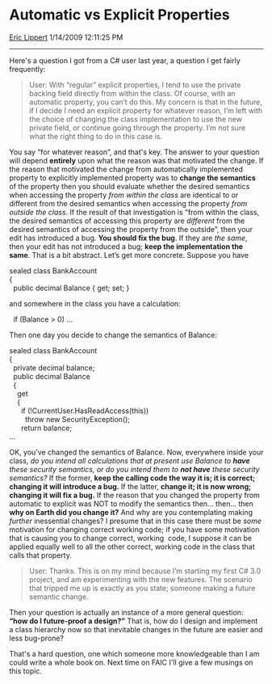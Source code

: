 <div id="page">

# Automatic vs Explicit Properties

[Eric Lippert](https://social.msdn.microsoft.com/profile/Eric%20Lippert) 1/14/2009 12:11:25 PM

-----

<div id="content">

<div class="mine">

Here's a question I got from a C\# user last year, a question I get fairly frequently:

> User: With “regular” explicit properties, I tend to use the private backing field directly from within the class. Of course, with an automatic property, you can’t do this. My concern is that in the future, if I decide I need an explicit property for whatever reason, I’m left with the choice of changing the class implementation to use the new private field, or continue going through the property. I’m not sure what the right thing to do in this case is.

You say “for whatever reason”, and that's key. The answer to your question will depend **entirely** upon what the reason was that motivated the change. If the reason that motivated the change from automatically implemented property to explicitly implemented property was to **change the semantics** of the property then you should evaluate whether the desired semantics when accessing the property *from within the class* are identical to or different from the desired semantics when accessing the property *from outside the class*. If the result of that investigation is “from within the class, the desired semantics of accessing this property are *different* from the desired semantics of accessing the property from the outside”, then your edit has introduced a bug. **You should fix the bug**. If they are *the same*, then your edit has not introduced a bug; **keep the implementation the same**. That is a bit abstract. Let’s get more concrete. Suppose you have <span class="code"> </span>

sealed class BankAccount  
{  
  public decimal Balance { get; set; }

and somewhere in the class you have a calculation: <span class="code"> </span>

  if (Balance \> 0) …

Then one day you decide to change the semantics of Balance: <span class="code"> </span>

sealed class BankAccount  
{  
  private decimal balance;  
  public decimal Balance  
  {  
    get  
    {  
      if (\!CurrentUser.HasReadAccess(this))  
        throw new SecurityException();  
      return balance;  
…

OK, you’ve changed the semantics of Balance. Now, everywhere inside your class, *do you intend all calculations that at present use Balance to **have** these security semantics, or do you intend them to **not have** these security semantics?* If the former, **keep the calling code the way it is; it is correct; changing it will introduce a bug.** If the latter, **change it; it is now wrong; changing it will fix a bug.** If the reason that you changed the property from automatic to explicit was NOT to modify the semantics then… then… then **why on Earth did you change it?** And why are you contemplating making *further* inessential changes? I presume that in this case there must be *some* motivation for changing correct working code; if you have some motivation that is causing you to change correct, working  code, I suppose it can be applied equally well to all the other correct, working code in the class that calls that property.

> User: Thanks. This is on my mind because I’m starting my first C\# 3.0 project, and am experimenting with the new features. The scenario that tripped me up is exactly as you state; someone making a future semantic change.

Then your question is actually an instance of a more general question: **“how do I future-proof a design?”** That is, how do I design and implement a class hierarchy now so that inevitable changes in the future are easier and less bug-prone?

That's a hard question, one which someone more knowledgeable than I am could write a whole book on. Next time on FAIC I'll give a few musings on this topic.

</div>

</div>

</div>

